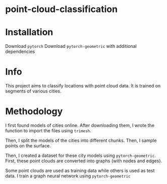 # point-cloud-classification

# Installation

Download `pytorch`
Download `pytorch-geometric` with additional dependencies

# Info

This project aims to classify locations with point cloud data. It is trained on segments of various cities.

# Methodology

I first found models of cities online. After downloading them, I wrote the function to import the files using `trimesh`.

Then, I split the models of the cities into different chunks. Then, I sample points on the surface.

Then, I created a dataset for these city models using `pytorch-geometric`. First, these point clouds are converted into graphs (with nodes and edges).

Some point clouds are used as training data while others is used as test data. I train a graph neural network using `pytorch-geometric`